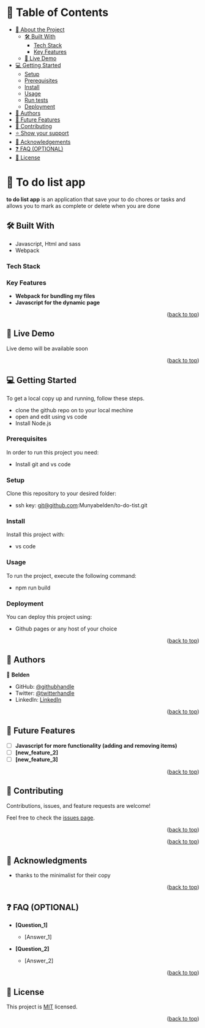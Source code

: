 
<!-- TABLE OF CONTENTS -->

# 📗 Table of Contents

- [📖 About the Project](#about-project)
  - [🛠 Built With](#built-with)
    - [Tech Stack](#tech-stack)
    - [Key Features](#key-features)
  - [🚀 Live Demo](#live-demo)
- [💻 Getting Started](#getting-started)
  - [Setup](#setup)
  - [Prerequisites](#prerequisites)
  - [Install](#install)
  - [Usage](#usage)
  - [Run tests](#run-tests)
  - [Deployment](#triangular_flag_on_post-deployment)
- [👥 Authors](#authors)
- [🔭 Future Features](#future-features)
- [🤝 Contributing](#contributing)
- [⭐️ Show your support](#support)
- [🙏 Acknowledgements](#acknowledgements)
- [❓ FAQ (OPTIONAL)](#faq)
- [📝 License](#license)

<!-- PROJECT DESCRIPTION -->

# 📖 To do list app <a name="about-project"></a>



**to do list app** is an application that save your to do chores or tasks and allows you to mark as complete or delete when you are done

## 🛠 Built With <a name="built-with"></a>

- Javascript, Html and sass
- Webpack

### Tech Stack <a name="tech-stack"></a>


<!-- Features -->

### Key Features <a name="key-features"></a>

- **Webpack for bundling my files**
- **Javascript for the dynamic page**

<p align="right">(<a href="#readme-top">back to top</a>)</p>

<!-- LIVE DEMO -->

## 🚀 Live Demo <a name="live-demo"></a>

Live demo will be available soon

<p align="right">(<a href="#readme-top">back to top</a>)</p>

<!-- GETTING STARTED -->

## 💻 Getting Started <a name="getting-started"></a>


To get a local copy up and running, follow these steps.

- clone the github repo on to your local mechine
- open and edit using vs code
- Install Node.js

### Prerequisites

In order to run this project you need:

- Install git and vs code

### Setup

Clone this repository to your desired folder:

- ssh key: git@github.com:Munyabelden/to-do-tist.git

### Install

Install this project with:

- vs code 

### Usage

To run the project, execute the following command:

- npm run build

### Deployment

You can deploy this project using:

- Github pages or any host of your choice


<p align="right">(<a href="#readme-top">back to top</a>)</p>

<!-- AUTHORS -->

## 👥 Authors <a name="authors"></a>


👤 **Belden**

- GitHub: [@githubhandle](https://github.com/Munyabelden)
- Twitter: [@twitterhandle](https://twitter.com/home)
- LinkedIn: [LinkedIn](https://www.linkedin.com/feed/)


<p align="right">(<a href="#readme-top">back to top</a>)</p>

<!-- FUTURE FEATURES -->

## 🔭 Future Features <a name="future-features"></a>


- [ ] **Javascript for more functionality (adding and removing items)**
- [ ] **[new_feature_2]**
- [ ] **[new_feature_3]**

<p align="right">(<a href="#readme-top">back to top</a>)</p>

<!-- CONTRIBUTING -->

## 🤝 Contributing <a name="contributing"></a>

Contributions, issues, and feature requests are welcome!

Feel free to check the [issues page](https://github.com/Munyabelden/to-do-tist/issues).

<p align="right">(<a href="#readme-top">back to top</a>)</p>

<!-- SUPPORT -->


<p align="right">(<a href="#readme-top">back to top</a>)</p>

<!-- ACKNOWLEDGEMENTS -->

## 🙏 Acknowledgments <a name="acknowledgements"></a>

- thanks to the minimalist for their copy

<p align="right">(<a href="#readme-top">back to top</a>)</p>

<!-- FAQ (optional) -->

## ❓ FAQ (OPTIONAL) <a name="faq"></a>


- **[Question_1]**

  - [Answer_1]

- **[Question_2]**

  - [Answer_2]

<p align="right">(<a href="#readme-top">back to top</a>)</p>

<!-- LICENSE -->

## 📝 License <a name="license"></a>

This project is [MIT](https://github.com/Munyabelden/to-do-tist/blob/main/LICENSE) licensed.

<p align="right">(<a href="#readme-top">back to top</a>)</p>